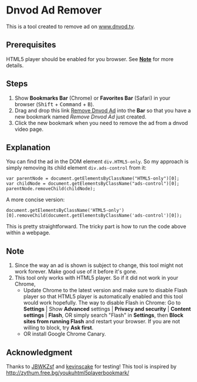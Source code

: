# Dnvod Ad Remover
This is a tool created to remove ad on www.dnvod.tv.

## Prerequisites
HTML5 player should be enabled for you browser. See **[Note](#Note)** for more details. 
 
## Steps
1. Show **Bookmarks Bar** (Chrome) or **Favorites Bar** (Safari) in your browser (<kbd>Shift</kbd> + <kbd>Command</kbd> + <kbd>B</kbd>).
2. Drag and drop this link <a name="tool" href="javascript:(function(){document.getElementsByClassName('HTML5-only')[0].removeChild(document.getElementsByClassName('ads-control')[0]);})();">[Remove Dnvod Ad](javascript:(function(){document.getElementsByClassName('HTML5-only')[0].removeChild(document.getElementsByClassName('ads-control')[0]);})();)</a> into the **Bar** so that you have a new bookmark named *Remove Dnvod Ad* just created.
2. Click the new bookmark when you need to remove the ad from a dnvod video page.

## Explanation
You can find the ad in the DOM element `div.HTML5-only`. So my approach is simply removing its child element `div.ads-control` from it:

	var parentNode = document.getElementsByClassName("HTML5-only")[0];
	var childNode = document.getElementsByClassName("ads-control")[0];
	parentNode.removeChild(childNode);

A more concise version:

	document.getElementsByClassName('HTML5-only')[0].removeChild(document.getElementsByClassName('ads-control')[0]);
	
This is pretty straightforward. The tricky part is how to run the code above within a webpage.

<a name="Note"></a>
## Note
1. Since the way an ad is shown is subject to change, this tool might not work forever. Make good use of it before it's gone.
2. This tool only works with HTML5 player. So if it did not work in your Chrome,
	- Update Chrome to the latest version and make sure to disable Flash player so that HTML5 player is automatically enabled and this tool would work hopefully. The way to disable Flash in Chrome: Go to **Settings** | Show **Advanced** settings | **Privacy and security** | **Content settings** | **Flash**, OR simply search "Flash" in **Settings**, then **Block sites from running Flash** and restart your browser. If you are not willing to block, try **Ask first**. 
	- OR install Google Chrome Canary.

## Acknowledgment
Thanks to [JBWKZsf](https://github.com/JBWKZsf) and [kevinscake](https://github.com/kevinscake) for testing!
This tool is inspired by http://zythum.free.bg/youkuhtml5playerbookmark/ 
